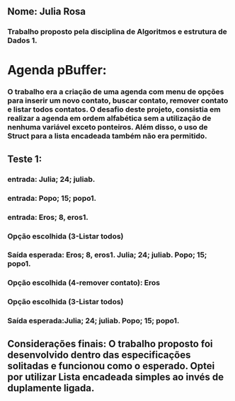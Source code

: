 ## Nome: Julia Rosa
### Trabalho proposto pela disciplina de Algoritmos e estrutura de Dados 1.

# Agenda pBuffer:
### O trabalho era a criação de uma agenda com menu de opções para inserir um novo contato, buscar contato, remover contato e listar todos contatos. O desafio deste projeto, consistia em realizar a agenda em ordem alfabética sem a utilização de nenhuma variável exceto ponteiros. Além disso, o uso de Struct para a lista encadeada também não era permitido. 

## Teste 1: 
### entrada: Julia; 24; juliab.
### entrada: Popo; 15; popo1.
### entrada: Eros; 8, eros1.

### Opção escolhida (3-Listar todos)
### Saída esperada: Eros; 8, eros1. Julia; 24; juliab. Popo; 15; popo1.

### Opção escolhida (4-remover contato): Eros
### Opção escolhida (3-Listar todos)
### Saída esperada:Julia; 24; juliab. Popo; 15; popo1.
            

## Considerações finais: O trabalho proposto foi desenvolvido dentro das especificações solitadas e funcionou como o esperado. Optei por utilizar Lista encadeada simples ao invés de duplamente ligada.
